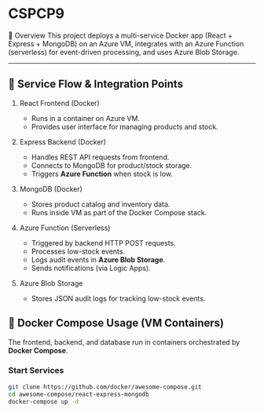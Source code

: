 # CSPCP9

📌 Overview
This project deploys a multi-service Docker app (React + Express + MongoDB) on an Azure VM, integrates with an Azure Function (serverless) for event-driven processing, and uses Azure Blob Storage.

---

## 🔄 Service Flow & Integration Points
1. React Frontend (Docker)
   - Runs in a container on Azure VM.
   - Provides user interface for managing products and stock.

2. Express Backend (Docker)
   - Handles REST API requests from frontend.
   - Connects to MongoDB for product/stock storage.
   - Triggers **Azure Function** when stock is low.

3. MongoDB (Docker)  
   - Stores product catalog and inventory data.
   - Runs inside VM as part of the Docker Compose stack.

4. Azure Function (Serverless) 
   - Triggered by backend HTTP POST requests.
   - Processes low-stock events.
   - Logs audit events in **Azure Blob Storage**.
   - Sends notifications (via Logic Apps).

5. Azure Blob Storage 
   - Stores JSON audit logs for tracking low-stock events.

## 🐳 Docker Compose Usage (VM Containers)
The frontend, backend, and database run in containers orchestrated by **Docker Compose**.

### **Start Services**
```bash
git clone https://github.com/docker/awesome-compose.git
cd awesome-compose/react-express-mongodb
docker-compose up -d
